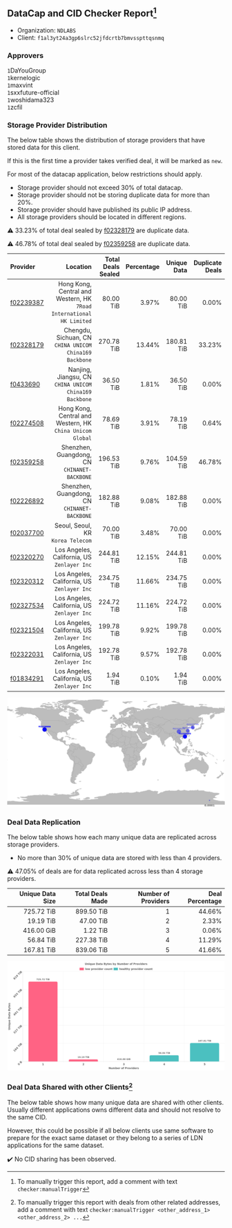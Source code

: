 ## DataCap and CID Checker Report[^1]
 - Organization: `NDLABS`
 - Client: `f1al3yt24a3gp6slrc52jfdcrtb7bmvsspttqsnmq`
### Approvers
`1`DaYouGroup<br/>`1`kernelogic<br/>`1`maxvint<br/>`1`sxxfuture-official<br/>`1`woshidama323<br/>`1`zcfil

### Storage Provider Distribution
The below table shows the distribution of storage providers that have stored data for this client.

If this is the first time a provider takes verified deal, it will be marked as `new`.

For most of the datacap application, below restrictions should apply.
 - Storage provider should not exceed 30% of total datacap.
 - Storage provider should not be storing duplicate data for more than 20%.
 - Storage provider should have published its public IP address.
 - All storage providers should be located in different regions.

⚠️ 33.23% of total deal sealed by [f02328179](https://filfox.info/en/address/f02328179) are duplicate data.

⚠️ 46.78% of total deal sealed by [f02359258](https://filfox.info/en/address/f02359258) are duplicate data.

| Provider                                              |                                                                Location | Total Deals Sealed | Percentage | Unique Data | Duplicate Deals |
| :---------------------------------------------------- | ----------------------------------------------------------------------: | -----------------: | ---------: | ----------: | --------------: |
| [f02239387](https://filfox.info/en/address/f02239387) | Hong Kong, Central and Western, HK<br/>`7Road International HK Limited` |          80.00 TiB |      3.97% |   80.00 TiB |           0.00% |
| [f02328179](https://filfox.info/en/address/f02328179) |               Chengdu, Sichuan, CN<br/>`CHINA UNICOM China169 Backbone` |         270.78 TiB |     13.44% |  180.81 TiB |          33.23% |
| [f0433690](https://filfox.info/en/address/f0433690)   |               Nanjing, Jiangsu, CN<br/>`CHINA UNICOM China169 Backbone` |          36.50 TiB |      1.81% |   36.50 TiB |           0.00% |
| [f02274508](https://filfox.info/en/address/f02274508) |            Hong Kong, Central and Western, HK<br/>`China Unicom Global` |          78.69 TiB |      3.91% |   78.19 TiB |           0.64% |
| [f02359258](https://filfox.info/en/address/f02359258) |                         Shenzhen, Guangdong, CN<br/>`CHINANET-BACKBONE` |         196.53 TiB |      9.76% |  104.59 TiB |          46.78% |
| [f02226892](https://filfox.info/en/address/f02226892) |                         Shenzhen, Guangdong, CN<br/>`CHINANET-BACKBONE` |         182.88 TiB |      9.08% |  182.88 TiB |           0.00% |
| [f02037700](https://filfox.info/en/address/f02037700) |                                    Seoul, Seoul, KR<br/>`Korea Telecom` |          70.00 TiB |      3.48% |   70.00 TiB |           0.00% |
| [f02320270](https://filfox.info/en/address/f02320270) |                          Los Angeles, California, US<br/>`Zenlayer Inc` |         244.81 TiB |     12.15% |  244.81 TiB |           0.00% |
| [f02320312](https://filfox.info/en/address/f02320312) |                          Los Angeles, California, US<br/>`Zenlayer Inc` |         234.75 TiB |     11.66% |  234.75 TiB |           0.00% |
| [f02327534](https://filfox.info/en/address/f02327534) |                          Los Angeles, California, US<br/>`Zenlayer Inc` |         224.72 TiB |     11.16% |  224.72 TiB |           0.00% |
| [f02321504](https://filfox.info/en/address/f02321504) |                          Los Angeles, California, US<br/>`Zenlayer Inc` |         199.78 TiB |      9.92% |  199.78 TiB |           0.00% |
| [f02322031](https://filfox.info/en/address/f02322031) |                          Los Angeles, California, US<br/>`Zenlayer Inc` |         192.78 TiB |      9.57% |  192.78 TiB |           0.00% |
| [f01834291](https://filfox.info/en/address/f01834291) |                          Los Angeles, California, US<br/>`Zenlayer Inc` |           1.94 TiB |      0.10% |    1.94 TiB |           0.00% |

<img src="https://raw.githubusercontent.com/data-preservation-programs/filplus-checker-assets/main/filecoin-project/filecoin-plus-large-datasets/issues/2084/1692069680686.png"/>

### Deal Data Replication
The below table shows how each many unique data are replicated across storage providers.

- No more than 30% of unique data are stored with less than 4 providers.

⚠️ 47.05% of deals are for data replicated across less than 4 storage providers.

| Unique Data Size | Total Deals Made | Number of Providers | Deal Percentage |
| ---------------: | ---------------: | ------------------: | --------------: |
|       725.72 TiB |       899.50 TiB |                   1 |          44.66% |
|        19.19 TiB |        47.00 TiB |                   2 |           2.33% |
|       416.00 GiB |         1.22 TiB |                   3 |           0.06% |
|        56.84 TiB |       227.38 TiB |                   4 |          11.29% |
|       167.81 TiB |       839.06 TiB |                   5 |          41.66% |

<img src="https://raw.githubusercontent.com/data-preservation-programs/filplus-checker-assets/main/filecoin-project/filecoin-plus-large-datasets/issues/2084/1692069681806.png"/>

### Deal Data Shared with other Clients[^3]
The below table shows how many unique data are shared with other clients.
Usually different applications owns different data and should not resolve to the same CID.

However, this could be possible if all below clients use same software to prepare for the exact same dataset or they belong to a series of LDN applications for the same dataset.

✔️ No CID sharing has been observed.

[^1]: To manually trigger this report, add a comment with text `checker:manualTrigger`

[^2]: Deals from those addresses are combined into this report as they are specified with `checker:manualTrigger`

[^3]: To manually trigger this report with deals from other related addresses, add a comment with text `checker:manualTrigger <other_address_1> <other_address_2> ...`
